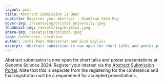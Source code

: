 ```yaml
---
layout: post
title: Abstract Submission is Open
subtitle: Register your Abstract - Deadline 24th May
cover-img: /assets/img/bristol_university.jpeg
thumbnail-img: /assets/img/bristol.jpeg
share-img: /assets/img/bristol.jpeg
tags: Conference, Location
author: Jordi Paps Montserrat and Sion Bayliss 
excerpt: "Abstract submission is now open for short talks and poster presentations at Genome Science 2024. Register your interest via the Abstract Submission Portal,  a link to this can be found in the Register tab at the top right of the webpage."
---
```


Abstract submission is now open for short talks and poster presentations at Genome Science 2024. Register your interest via the [Abstract Submission Portal](https://www.genomescienceconference.com/). Note that this is separate from the registering for the conference and that registration will be a requirement for accepted presentations.
